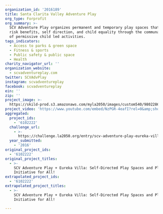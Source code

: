 ```yaml
---
organization_id: '2016189'
title: Santa Clarita Valley Adventure Play
org_type: Forprofit
org_summary: >-
  SCV Adventure Play organizes permanent and temporary play spaces that promote
  risk benefits, self direction, and child equality through the communal support
  of permissive child led activities.
tags_indicators:
  - Access to parks & green space
  - Fitness & sports
  - Public safety & public space
  - Health
charity_navigator_url: ''
organization_website:
  - scvadventureplay.com
twitter: SCVAdvPlay
instagram: scvadventureplay
facebook: scvadventureplay
ein: ''
zip: ''
project_image: >-
  https://skild-prod.s3.amazonaws.com/myla2050/images/custom540/9802286065741-team89.png
project_video: 'https://www.youtube.com/embed/NzPGR-4eafI?rel=0&amp;showinfo=0'
aggregated:
  project_ids:
    - '6102222'
  challenge_url:
    - >-
      https://challenge.la2050.org/entry/scv-adventure-play-eureka-villa-self-directed-play-spaces-and-playwork-initiative-for-all!
  year_submitted:
    - '2016'
original_project_ids:
  - '6102222'
original_project_titles:
  - >-
    SCV Adventure Play + Eureka Villa: Self-Directed Play Spaces and Playwork
    Initiative for All!
extrapolated_project_ids:
  - '6102222'
extrapolated_project_titles:
  - >-
    SCV Adventure Play + Eureka Villa: Self-Directed Play Spaces and Playwork
    Initiative for All!

---
```

